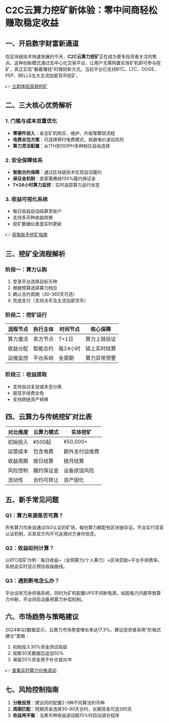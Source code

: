 # C2C云算力挖矿新体验：零中间商轻松赚取稳定收益

## 一、开启数字财富新通道
在区块链技术快速发展的今天，**C2C云算力挖矿**正在成为更多投资者关注的焦点。这种创新模式通过去中心化交易平台，让用户无需购置实体矿机即可参与挖矿，真正实现"躺着赚钱"的理财新方式。当前平台已支持BTC、LTC、DOGE、PEP、BELLS五大主流加密货币挖矿。

👉 [立即体验高效挖矿](https://bit.ly/okx_welcome)

## 二、三大核心优势解析
### 1. 门槛与成本双重优化
- **零硬件投入**：省去矿机购买、维护、升级等繁琐流程
- **电费全包方案**：可选择预付电费模式，规避电价波动风险
- **算力灵活配置**：从1TH到100PH多种档位自由选择

### 2. 安全保障体系
- **智能合约保障**：通过区块链技术实现自动履约
- **保证金机制**：卖家需缴纳130%履约保证金
- **7×24小时算力监控**：实时追踪算力运行状态

### 3. 收益可视化系统
- 每日收益自动结算至账户
- 支持多币种收益转换
- 挖矿数据仪表盘实时更新

👉 [获取新手挖矿指南](https://bit.ly/okx_welcome)

## 三、挖矿全流程解析
### 阶段一：算力认购
1. 登录平台选择目标币种
2. 根据预算选择算力档位
3. 确认合约周期（30-365天可选）
4. 完成支付（支持法币及主流加密货币）

### 阶段二：挖矿运行
| 流程节点 | 执行主体 | 时间节点 | 核心保障 |
|----------|----------|----------|----------|
| 算力激活 | 卖方节点 | T+1日 | 算力上链验证 |
| 收益分配 | 智能合约 | 每24小时 | 链上实时结算 |
| 运维监控 | 平台系统 | 全周期 | 算力异常预警 |

### 阶段三：收益提取
- 支持自动复投或本息分离
- 提现手续费全免
- 支持跨链资产转移

## 四、云算力与传统挖矿对比表
| 对比维度 | 云算力模式 | 实体挖矿 |
|----------|------------|----------|
| 初始投入 | ¥500起 | ¥50,000+ |
| 运营成本 | 包含电费 | 额外支付运维费 |
| 收益周期 | 按日结算 | 按月结算 |
| 风险控制 | 履约保证金 | 设备损毁风险 |
| 流动性 | 合约可转让 | 资产固化 |

## 五、新手常见问题
### Q1：算力来源是否可靠？
所有算力均来自通过ISO认证的矿场，每份算力都配有区块链存证。平台实行双盲认证机制，买卖双方均不可追溯对方身份信息。

### Q2：收益如何计算？
以BTC挖矿为例：每日收益=（全网算力/个人算力）×区块奖励×平台手续费率。系统会实时显示预估收益曲线。

### Q3：遇到断电怎么办？
平台设有冗余供电系统，同时为矿机配置UPS不间断电源。如因电力问题导致算力中断，平台将启动备用算力补偿机制。

## 六、市场趋势与策略建议
2024年Q2数据显示，云算力市场季度增长率达17.3%。建议投资者采用"阶梯式建仓"策略：
1. 初始投入30%资金测试收益
2. 观察30天数据后追加50%
3. 保留20%资金用于补仓或对冲

👉 [查看实时算力价格波动](https://bit.ly/okx_welcome)

## 七、风险控制指南
1. **分散投资**：建议同时配置2-3种不同算法的币种
2. **周期匹配**：短期资金选择30-90天合约，长期资金可选365天
3. **收益再平衡**：当某币种收益波动超15%时启动调仓程序
